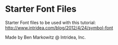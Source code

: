 Starter Font Files
============

Starter Font files to be used with this tutorial: http://www.intridea.com/blog/2012/4/24/symbol-font

Made by Ben Markowitz @ Intridea, Inc.
